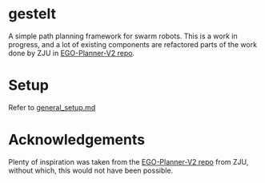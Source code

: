 # gestelt
A simple path planning framework for swarm robots. This is a work in progress, and a lot of existing components are refactored parts of the work done by ZJU in [EGO-Planner-V2 repo](https://github.com/ZJU-FAST-Lab/EGO-Planner-v2).

# Setup
Refer to [general_setup.md](./docs/general_setup.md)

# Acknowledgements
Plenty of inspiration was taken from the [EGO-Planner-V2 repo](https://github.com/ZJU-FAST-Lab/EGO-Planner-v2) from ZJU, without which, this would not have been possible.
